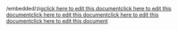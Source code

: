 /embedded/zig<a href="https://github.com/BotParty/homelab_status_page/blob/main/embedded/zig">click here to edit this document</a><a href="https://github.com/BotParty/homelab_status_page/blob/main/embedded/zig">click here to edit this document</a><a href="https://github.com/BotParty/homelab_status_page/blob/main/embedded/zig">click here to edit this document</a><a href="https://github.com/BotParty/homelab_status_page/blob/main/src//embedded/zig">click here to edit this document</a><a href="https://github.com/BotParty/homelab_status_page/blob/main/src//embedded/zig">click here to edit this document</a>